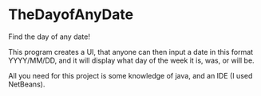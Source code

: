 # TheDayofAnyDate
Find the day of any date!

This program creates a UI, that anyone can then input a date in this format YYYY/MM/DD, and it will display what day of the week it is, was, or will be.

All you need for this project is some knowledge of java, and an IDE (I used NetBeans).
